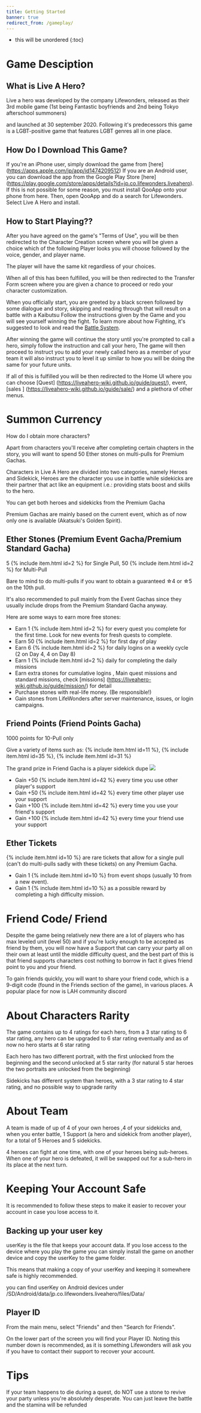 ```yaml
---
title: Getting Started
banner: true
redirect_from: /gameplay/
---
```


* this will be unordered
{:toc}

# Game Desciption

## What is Live A Hero?

Live a hero was developed by the company Lifewonders, released as their 3rd mobile game (1st being Fantastic boyfriends and 2nd being Tokyo afterschool summoners)

and launched at 30 september 2020. Following it's predecessors this game is a LGBT-positive game that features LGBT genres all in one place.

## How Do I Download This Game?

If you're an iPhone user, simply download the game from [here] (https://apps.apple.com/jp/app/id1474209512)
If you are an Android user, you can download the app from the Google Play Store [here] (https://play.google.com/store/apps/details?id=jp.co.lifewonders.liveahero). 
If this is not possible for some reason, you must install QooApp onto your phone from here. Then, open QooApp and do a search for Lifewonders. 
Select Live A Hero and install.

## How to Start Playing??

After you have agreed on the game's "Terms of Use", you will be then redirected to the Character Creation screen where you will be given a choice which of the following Player looks you will choose followed by the voice, gender, and player name.

The player will have the same kit regardless of your choices. 

When all of this has been fulfilled, you will be then redirected to the Transfer Form screen where you are given a chance to proceed or redo your character customization. 

When you officially start, you are greeted by a black screen followed by some dialogue and story, skipping and reading through that will result on a battle with a Kaibutsu
Follow the instructions given by the Game and you will see yourself winning the fight. To learn more about how Fighting, it's suggested to look and read the [Battle System](/guide/battle/). 


After winning the game will continue the story until you're prompted to call a hero, simply follow the instruction and call your hero,
The game will then proceed to instruct you to add your newly called hero as a member of your team it will also instruct you to level it up similar to how you will be doing the same for your future units.

If all of this is fulfilled you will be then redirected to the Home UI where you can choose [Quest] (https://liveahero-wiki.github.io/guide/quest/), event, [sales ] (https://liveahero-wiki.github.io/guide/sale/) and a plethora of other menus.


# Summon Currency

How do I obtain more characters?

Apart from characters you'll receive after completing certain chapters in the story, you will want to spend 50 Ether stones on multi-pulls for Premium Gachas. 

Characters in Live A Hero are divided into two categories, namely Heroes and Sidekick, Heroes are the character you use in battle while sidekicks are their partner that act like an equipment i.e.: providing stats boost and skills to the hero.

You can get both heroes and sidekicks from the Premium Gacha

Premium Gachas are mainly based on the current event, which as of now only one is available (Akatsuki's Golden Spirit).

## Ether Stones (Premium Event Gacha/Premium Standard Gacha)

5 {% include item.html id=2 %} for Single Pull, 50 {% include item.html id=2 %} for Multi-Pull

Bare to mind to do multi-pulls if you want to obtain a guaranteed ☆4 or ☆5 on the 10th pull. 

It's also recommended to pull mainly from the Event Gachas since they usually include drops from the Premium Standard Gacha anyway.

Here are some ways to earn more free stones:

- Earn 1 {% include item.html id=2 %} for every quest you complete for the first time. Look for new events for fresh quests to complete. 
- Earn 50 {% include item.html id=2 %} for first day of play 
- Earn 6 {% include item.html id=2 %} for daily logins on a weekly cycle (2 on Day 4, 4 on Day 8)
- Earn 1 {% include item.html id=2 %} daily for completing the daily missions
- Earn extra stones for cumulative logins , Main quest missions and standard missions, check [missions] (https://liveahero-wiki.github.io/guide/mission/) for detail
- Purchase stones with real-life money. (Be responsible!)
- Gain stones from LifeWonders after server maintenance, issues, or login campaigns.

## Friend Points (Friend Points Gacha)

1000 points for 10-Pull only

Give a variety of items such as: {% include item.html id=11 %}, {% include item.html id=35 %}, {% include item.html id=31 %}

The grand prize in Friend Gacha is a player sidekick dupe <img src="/assets/img/icon/item_heart_player.png">

- Gain +50 {% include item.html id=42 %} every time you use other player's support
- Gain +50 {% include item.html id=42 %} every time other player use your support
- Gain +100 {% include item.html id=42 %} every time you use your friend's support
- Gain +100 {% include item.html id=42 %} every time your friend use your support

## Ether Tickets

{% include item.html id=10 %} are rare tickets that allow for a single pull (can't do multi-pulls sadly with these tickets) on any Premium Gacha.

- Gain 1 {% include item.html id=10 %} from event shops (usually 10 from a new event).
- Gain 1 {% include item.html id=10 %} as a possible reward by completing a high difficulty mission.


# Friend Code/ Friend

Despite the game being relatively new there are a lot of players who has max leveled unit (level 50) and if you're lucky enough to be accepted as friend by them, 
you will now have a Support that can carry your party all on their own at least until the middle difficulty quest, and the best part of this is that friend supports characters cost nothing to borrow in fact it gives friend point to you and your friend.

To gain friends quickly, you will want to share your friend code, which is a 9-digit code (found in the Friends section of the game), in various places. A popular place for now is LAH community discord


# About Characters Rarity

The game contains up to 4 ratings for each hero, from a 3 star rating to 6 star rating, any hero can be upgraded to 6 star rating eventually and as of now no hero starts at 6 star rating

Each hero has two different portrait, with the first unlocked from the beginning and the second unlocked at 5 star rarity (for natural 5 star heroes the two portraits are unlocked from the beginning)

Sidekicks has different system than heroes, with a 3 star rating to 4 star rating, and no possible way to upgrade rarity


# About Team

A team is made of up of 4 of your own heroes ,4 of your sidekicks and, when you enter battle, 1 Support (a hero and sidekick from another player), for a total of 5 Heroes and 5 sidekicks. 

4 heroes can fight at one time, with one of your heroes being sub-heroes. When one of your hero is defeated, it will be swapped out for a sub-hero in its place at the next turn.


# Keeping Your Account Safe

It is recommended to follow these steps to make it easier to recover your account in case you lose access to it.

## Backing up your user key

userKey is the file that keeps your account data. If you lose access to the device where you play the game you can simply install the game on another device and copy the userKey to the game folder. 

This means that making a copy of your userKey and keeping it somewhere safe is highly recommended. 

you can find userKey on Android devices under /SD/Android/data/jp.co.lifewonders.liveahero/files/Data/ 

## Player ID

From the main menu, select "Friends" and then "Search for Friends".

On the lower part of the screen you will find your Player ID. Noting this number down is recommended, as it is something Lifewonders will ask you if you have to contact their support to recover your account.


# Tips

If your team happens to die during a quest, do NOT use a stone to revive your party unless you're absolutely desperate. 
You can just leave the battle and the stamina will be refunded
